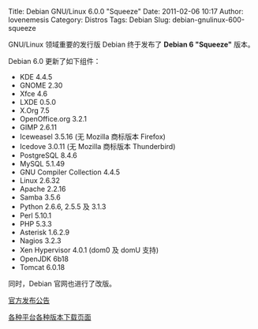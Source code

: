 Title: Debian GNU/Linux 6.0.0 "Squeeze"
Date: 2011-02-06 10:17
Author: lovenemesis
Category: Distros
Tags: Debian
Slug: debian-gnulinux-600-squeeze

GNU/Linux 领域重要的发行版 Debian 终于发布了 **Debian 6 "Squeeze"**
版本。

Debian 6.0 更新了如下组件：

-   KDE 4.4.5
-   GNOME 2.30
-   Xfce 4.6
-   LXDE 0.5.0
-   X.Org 7.5
-   OpenOffice.org 3.2.1
-   GIMP 2.6.11
-   Iceweasel 3.5.16 (无 Mozilla 商标版本 Firefox)
-   Icedove 3.0.11 (无 Mozilla 商标版本 Thunderbird)
-   PostgreSQL 8.4.6
-   MySQL 5.1.49
-   GNU Compiler Collection 4.4.5
-   Linux 2.6.32
-   Apache 2.2.16
-   Samba 3.5.6
-   Python 2.6.6, 2.5.5 及 3.1.3
-   Perl 5.10.1
-   PHP 5.3.3
-   Asterisk 1.6.2.9
-   Nagios 3.2.3
-   Xen Hypervisor 4.0.1 (dom0 及 domU 支持)
-   OpenJDK 6b18
-   Tomcat 6.0.18

同时，Debian 官网也进行了改版。

[官方发布公告](http://www.debian.org/News/2011/20110205a)

[各种平台各种版本下载页面](http://www.debian.org/distrib/)
